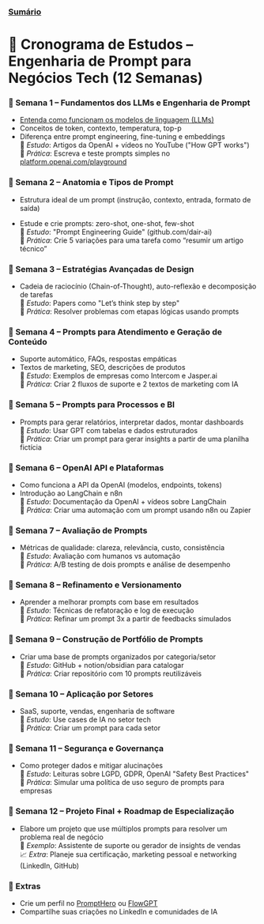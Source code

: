 ### [Sumário](<https://maksoud.github.io/Sumário>)

# 📅 Cronograma de Estudos – Engenharia de Prompt para Negócios Tech (12 Semanas)

### **🔹 Semana 1 – Fundamentos dos LLMs e Engenharia de Prompt**

- [Entenda como funcionam os modelos de linguagem (LLMs)](<obsidian://open?vault=Obsidian%20Vault&file=maksoud.github.io%2FIntelig%C3%AAncia%20Artificial%20(IA)%2FEngenharia%20de%20Prompt%2FComo%20Funcionam%20os%20Modelos%20de%20Linguagem%20(LLMs)>)
- Conceitos de token, contexto, temperatura, top-p
- Diferença entre prompt engineering, fine-tuning e embeddings  
    📌 _Estudo_: Artigos da OpenAI + vídeos no YouTube ("How GPT works")  
    🧪 _Prática_: Escreva e teste prompts simples no [platform.openai.com/playground](https://platform.openai.com/playground)

### **🔹 Semana 2 – Anatomia e Tipos de Prompt**

- Estrutura ideal de um prompt (instrução, contexto, entrada, formato de saída)
    
- Estude e crie prompts: zero-shot, one-shot, few-shot  
    📌 _Estudo_: "Prompt Engineering Guide" (github.com/dair-ai)  
    🧪 _Prática_: Crie 5 variações para uma tarefa como “resumir um artigo técnico”



### **🔹 Semana 3 – Estratégias Avançadas de Design**

- Cadeia de raciocínio (Chain-of-Thought), auto-reflexão e decomposição de tarefas  
    📌 _Estudo_: Papers como "Let’s think step by step"  
    🧪 _Prática_: Resolver problemas com etapas lógicas usando prompts


### **🔹 Semana 4 – Prompts para Atendimento e Geração de Conteúdo**

- Suporte automático, FAQs, respostas empáticas
- Textos de marketing, SEO, descrições de produtos  
    📌 _Estudo_: Exemplos de empresas como Intercom e Jasper.ai  
    🧪 _Prática_: Criar 2 fluxos de suporte e 2 textos de marketing com IA


### **🔹 Semana 5 – Prompts para Processos e BI**

- Prompts para gerar relatórios, interpretar dados, montar dashboards  
    📌 _Estudo_: Usar GPT com tabelas e dados estruturados  
    🧪 _Prática_: Criar um prompt para gerar insights a partir de uma planilha fictícia


### **🔹 Semana 6 – OpenAI API e Plataformas**

- Como funciona a API da OpenAI (modelos, endpoints, tokens)
- Introdução ao LangChain e n8n  
    📌 _Estudo_: Documentação da OpenAI + vídeos sobre LangChain  
    🧪 _Prática_: Criar uma automação com um prompt usando n8n ou Zapier


### **🔹 Semana 7 – Avaliação de Prompts**

- Métricas de qualidade: clareza, relevância, custo, consistência  
    📌 _Estudo_: Avaliação com humanos vs automação  
    🧪 _Prática_: A/B testing de dois prompts e análise de desempenho


### **🔹 Semana 8 – Refinamento e Versionamento**

- Aprender a melhorar prompts com base em resultados  
    📌 _Estudo_: Técnicas de refatoração e log de execução  
    🧪 _Prática_: Refinar um prompt 3x a partir de feedbacks simulados


### **🔹 Semana 9 – Construção de Portfólio de Prompts**

- Criar uma base de prompts organizados por categoria/setor  
    📌 _Estudo_: GitHub + notion/obsidian para catalogar  
    🧪 _Prática_: Criar repositório com 10 prompts reutilizáveis


### **🔹 Semana 10 – Aplicação por Setores**

- SaaS, suporte, vendas, engenharia de software  
    📌 _Estudo_: Use cases de IA no setor tech  
    🧪 _Prática_: Criar um prompt para cada setor


### **🔹 Semana 11 – Segurança e Governança**

- Como proteger dados e mitigar alucinações  
    📌 _Estudo_: Leituras sobre LGPD, GDPR, OpenAI "Safety Best Practices"  
    🧪 _Prática_: Simular uma política de uso seguro de prompts para empresas


### **🔹 Semana 12 – Projeto Final + Roadmap de Especialização**

- Elabore um projeto que use múltiplos prompts para resolver um problema real de negócio  
    📌 _Exemplo_: Assistente de suporte ou gerador de insights de vendas  
    📈 _Extra_: Planeje sua certificação, marketing pessoal e networking (LinkedIn, GitHub)


### 💼 Extras

- Crie um perfil no [PromptHero](https://prompthero.com/) ou [FlowGPT](https://flowgpt.com/)
- Compartilhe suas criações no LinkedIn e comunidades de IA
